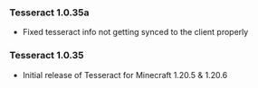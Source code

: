 ### Tesseract 1.0.35a
- Fixed tesseract info not getting synced to the client properly

### Tesseract 1.0.35
- Initial release of Tesseract for Minecraft 1.20.5 & 1.20.6
